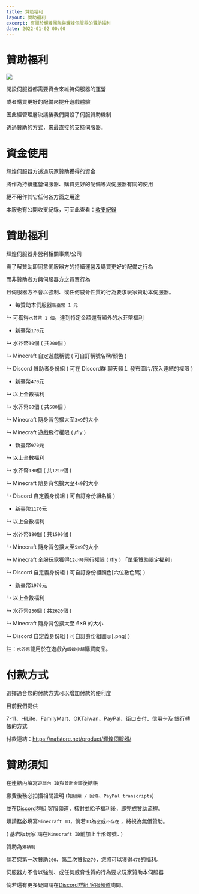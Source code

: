 ```yaml
---
title: 贊助福利
layout: 贊助福利
excerpt: 有關於輝煌團隊與輝煌伺服器的贊助福利
date: 2022-01-02 00:00
---
```


# 贊助福利

![](https://media.discordapp.net/attachments/596718421966716928/971190210928992267/AddText_05-04-06.36.35.png)


開設伺服器都需要資金來維持伺服器的運營

或者購買更好的配備來提升遊戲體驗

因此經管理層決議後我們開設了伺服贊助機制

透過贊助的方式，來最直接的支持伺服器。



# 資金使用

輝煌伺服器方透過玩家贊助獲得的資金

將作為持續運營伺服器、購買更好的配備等與伺服器有關的使用

絕不用作其它任何各方面之用途

本服也有公開收支紀錄，可至此查看：<a href="https://www.brilliantw.net/收支紀錄">收支紀錄</a>



# 贊助福利

輝煌伺服器非營利相關事業/公司

需了解贊助即同意伺服器方的持續運營及購買更好的配備之行為

而非贊助者方與伺服器方之買賣行為

且伺服器方不會以強制、或任何威脅性質的行為要求玩家贊助本伺服器。

- 每贊助本伺服器` 新臺幣 1 元 `

↳ 可獲得` 水芥幣 1 個 `，達到特定金額還有額外的水芥幣福利



- 新臺幣` 170 `元

↳ 水芥幣` 30 `個 ( 共` 200 `個 ) 

↳ Minecraft 自定遊戲稱號 ( 可自訂稱號名稱/顏色 ) 

↳ Discord 贊助者身份組 ( 可在 Discord群 聊天頻１ 發布圖片/嵌入連結的權限 ) 



- 新臺幣` 470 `元

↳ 以上全數福利 

↳ 水芥幣` 80 `個 ( 共` 580 `個 ) 

↳ Minecraft 隨身背包擴大至` 3×9 `的大小 

↳ Minecraft 遊戲飛行權限 ( /fly ) 



- 新臺幣` 970 `元

↳ 以上全數福利

↳ 水芥幣` 130 `個 ( 共` 1210 `個 ) 

↳ Minecraft 隨身背包擴大至` 4×9 `的大小 

↳ Discord 自定義身份組 ( 可自訂身份組名稱 ) 



- 新臺幣` 1170 `元

↳ 以上全數福利 

↳ 水芥幣` 180 `個 ( 共` 1590 `個 ) 

↳ Minecraft 隨身背包擴大至` 5×9 `的大小 

↳ Minecraft 全服玩家獲得` 12小時 `飛行權限 ( /fly ) 「單筆贊助限定福利」

↳ Discord 自定義身份組 ( 可自訂身份組顏色[六位數色碼] ) 



- 新臺幣` 1970 `元

↳ 以上全數福利 

↳ 水芥幣` 230 `個 ( 共` 2620 `個 ) 

↳ Minecraft 隨身背包擴大至 6×9 的大小 

↳ Discord 自定義身份組 ( 可自訂身份組圖示[.png] ) 



註：` 水芥幣 `能用於在遊戲內` 飯娘小舖 `購買商品。



# 付款方式

選擇適合您的付款方式可以增加付款的便利度

目前我們提供

7-11、HiLife、FamilyMart、OKTaiwan、PayPal、街口支付、信用卡及 銀行轉帳的方式

付款連結：https://nafstore.net/product/輝煌伺服器/



# 贊助須知

在連結內填寫` 遊戲內 ID `與` 贊助金額 `後結帳

繳費後務必拍攝相關證明 (如` 發票 / 回條 `、` PayPal transcripts `) 

並在<a href="https://discord.com/invite/5MHGpAFGEN">Discord群組 客服頻道</a>，核對並給予福利後，即完成贊助流程。

煩請務必填寫` Minecraft ID `，倘若` ID `為` 空 `或` 不存在 ` ，將視為無償贊助。

(  基岩版玩家 請在` Minecraft ID `前加上半形句號` . ` )


贊助為` 累積制 `

倘若您第一次贊助` 200 `、第二次贊助` 270 `，您將可以獲得` 470 `的福利。


伺服器方不會以強制、或任何威脅性質的行為要求玩家贊助本伺服器


倘若還有更多疑問請在<a href="https://discord.com/invite/5MHGpAFGEN">Discord群組 客服頻道</a>詢問。
